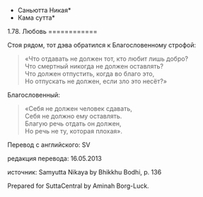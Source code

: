 * Саньютта Никая*
* Кама сутта*

1\.78\. Любовь
\=\=\=\=\=\=\=\=\=\=\=\=

Стоя рядом, тот дэва обратился к Благословенному строфой:

> «Что отдавать не должен тот, кто любит лишь добро?  
> Что смертный никогда не должен оставлять?  
> Что должен отпустить, когда во благо это,  
> Но отпускать не должен, если зло это несёт?»

Благословенный:

> «Себя не должен человек сдавать,  
> Себя не должно ему оставлять\.  
> Благую речь отдать он должен,  
> Но речь не ту, которая плохая»\.

Перевод с английского: SV

редакция перевода: 16\.05\.2013

источник: Samyutta Nikaya by Bhikkhu Bodhi, p\. 136

Prepared for SuttaCentral by Aminah Borg\-Luck\.